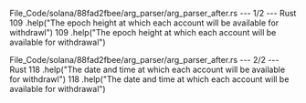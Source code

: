 File_Code/solana/88fad2fbee/arg_parser/arg_parser_after.rs --- 1/2 --- Rust
109         .help("The epoch height at which each account will be available for withdrawl")                                                                  109         .help("The epoch height at which each account will be available for withdrawal")

File_Code/solana/88fad2fbee/arg_parser/arg_parser_after.rs --- 2/2 --- Rust
118         .help("The date and time at which each account will be available for withdrawl")                                                                 118         .help("The date and time at which each account will be available for withdrawal")

